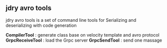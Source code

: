 ## jdry avro tools

jdry avro tools is a set of command line tools for Serializing and deserializing with code generation

**CompilerTool** : generate class base on velocity template and avro protocol
**GrpcReceiveTool** : load the Grpc server 
**GrpcSendTool** : send one massage 
